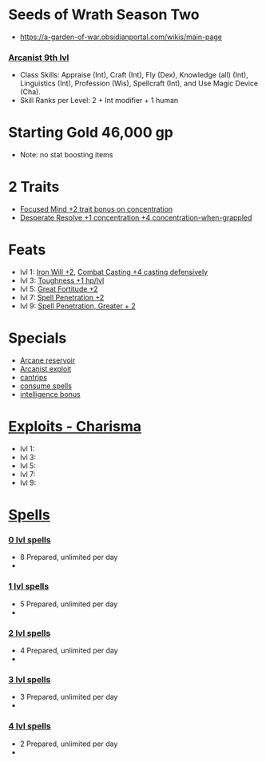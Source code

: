 # Seeds of Wrath Season Two
- https://a-garden-of-war.obsidianportal.com/wikis/main-page

### [Arcanist 9th lvl](http://www.d20pfsrd.com/classes/hybrid-classes/arcanist)

- Class Skills: Appraise (Int), Craft (Int), Fly (Dex), Knowledge (all) (Int), Linguistics (Int), Profession (Wis), Spellcraft (Int), and Use Magic Device (Cha).
- Skill Ranks per Level: 2 + Int modifier + 1 human

# Starting Gold 46,000 gp
- Note: no stat boosting items

# 2 Traits
- [Focused Mind +2 trait bonus on concentration](http://www.d20pfsrd.com/traits/magic-traits/focused-mind)
- [Desperate Resolve +1 concentration +4 concentration-when-grappled](http://www.d20pfsrd.com/traits/magic-traits/desperate-resolve)

# Feats
- lvl 1: [Iron Will +2](http://www.d20pfsrd.com/feats/general-feats/iron-will---final), [Combat Casting +4 casting defensively](http://www.d20pfsrd.com/feats/general-feats/combat-casting---final)
- lvl 3: [Toughness +1 hp/lvl](http://www.d20pfsrd.com/feats/general-feats/toughness---final)
- lvl 5: [Great Fortitude +2](http://www.d20pfsrd.com/feats/general-feats/great-fortitude)
- lvl 7: [Spell Penetration +2](http://www.d20pfsrd.com/feats/general-feats/spell-penetration---final)
- lvl 9: [Spell Penetration, Greater + 2](http://www.d20pfsrd.com/feats/general-feats/greater-spell-penetration---final)

# Specials
- [Arcane reservoir](http://www.d20pfsrd.com/classes/hybrid-classes/arcanist#TOC-Arcane-Reservoir-Su-)
- [Arcanist exploit](http://www.d20pfsrd.com/classes/hybrid-classes/arcanist#TOC-Arcanist-Exploits)
- [cantrips](http://www.d20pfsrd.com/classes/hybrid-classes/arcanist#TOC-Cantrips)
- [consume spells](http://www.d20pfsrd.com/classes/hybrid-classes/arcanist#TOC-Consume-Spells-Su-)
- [intelligence bonus](http://www.d20pfsrd.com/basics-ability-scores/ability-scores#TOC-Table:-Ability-Modifiers-and-Bonus-Spells)

# [Exploits - Charisma](http://www.d20pfsrd.com/classes/hybrid-classes/arcanist/arcane-exploits)
- lvl 1: []()
- lvl 3: []()
- lvl 5: []()
- lvl 7: []()
- lvl 9: []()

# [Spells](http://www.d20pfsrd.com/magic/spell-lists-and-domains/spell-lists---sorcerer-and-wizard)

### [0 lvl spells](http://www.d20pfsrd.com/magic/spell-lists-and-domains/spell-lists---sorcerer-and-wizard#TOC-0-Level-Sorcerer-Wizard-Spells-Cant)
- 8 Prepared, unlimited per day
- []()

### [1 lvl spells](http://www.d20pfsrd.com/magic/spell-lists-and-domains/spell-lists---sorcerer-and-wizard#TOC-1st-Level-Sorcerer-Wizard-Spells)
- 5 Prepared, unlimited per day
- []()

### [2 lvl spells](http://www.d20pfsrd.com/magic/spell-lists-and-domains/spell-lists---sorcerer-and-wizard#TOC-2nd-Level-Sorcerer-Wizard-Spells)
- 4 Prepared, unlimited per day
- []()

### [3 lvl spells](http://www.d20pfsrd.com/magic/spell-lists-and-domains/spell-lists---sorcerer-and-wizard#TOC-3nd-Level-Sorcerer-Wizard-Spells)
- 3 Prepared, unlimited per day
- []()

### [4 lvl spells](http://www.d20pfsrd.com/magic/spell-lists-and-domains/spell-lists---sorcerer-and-wizard#TOC-4nd-Level-Sorcerer-Wizard-Spells)
- 2 Prepared, unlimited per day
- []()

